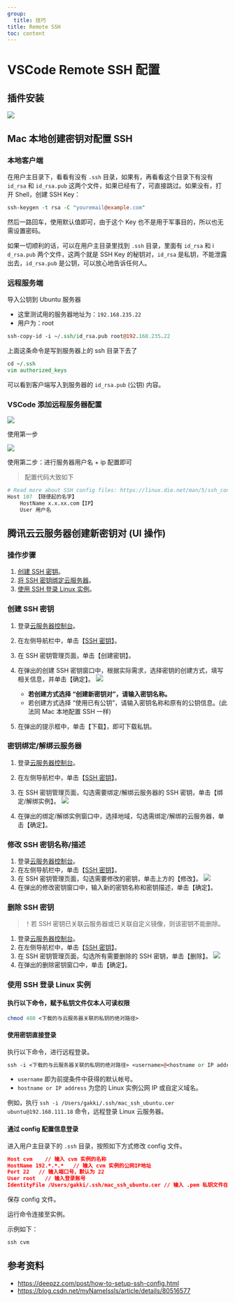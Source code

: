 ```yaml
---
group:
  title: 技巧
title: Remote SSH
toc: content
---
```


# VSCode Remote SSH 配置

## 插件安装

![](https://raw.githubusercontent.com/chuenwei0129/my-picgo-repo/master/terminal/v2-59303a4d9b36ff521a09bee473d95736_1440w.png)

## Mac 本地创建密钥对配置 SSH

### 本地客户端

在用户主目录下，看看有没有 `.ssh` 目录，如果有，再看看这个目录下有没有 `id_rsa` 和 `id_rsa.pub` 这两个文件，如果已经有了，可直接跳过。如果没有，打开 Shell，创建 SSH Key：

```perl
ssh-keygen -t rsa -C "youremail@example.com"
```

然后一路回车，使用默认值即可，由于这个 Key 也不是用于军事目的，所以也无需设置密码。

如果一切顺利的话，可以在用户主目录里找到 `.ssh` 目录，里面有 `id_rsa` 和 i `d_rsa.pub` 两个文件，这两个就是 SSH Key 的秘钥对，`id_rsa` 是私钥，不能泄露出去，`id_rsa.pub` 是公钥，可以放心地告诉任何人。

### 远程服务端

导入公钥到 Ubuntu 服务器

- 这里测试用的服务器地址为：`192.168.235.22`
- 用户为：root

```perl
ssh-copy-id -i ~/.ssh/id_rsa.pub root@192.168.235.22
```

上面这条命令是写到服务器上的 ssh 目录下去了

```perl
cd ~/.ssh
vim authorized_keys
```

可以看到客户端写入到服务器的 `id_rsa.pub` (公钥) 内容。

### VSCode 添加远程服务器配置

![](https://raw.githubusercontent.com/chuenwei0129/my-picgo-repo/master/terminal/SCR-20220401-ff.png)

使用第一步

![](https://raw.githubusercontent.com/chuenwei0129/my-picgo-repo/master/terminal/ssh-host.jpg)

使用第二步：进行服务器用户名 + ip 配置即可

> 配置代码大致如下

```perl
# Read more about SSH config files: https://linux.die.net/man/5/ssh_config
Host 107 【随便起的名字】
    HostName x.x.xx.com【IP】
    User 用户名
```

## 腾讯云云服务器创建新密钥对 (UI 操作)

### 操作步骤

1. [创建 SSH 密钥](#创建-ssh-密钥)。
2. [将 SSH 密钥绑定云服务器](#密钥绑定解绑云服务器)。
3. [使用 SSH 登录 Linux 实例](#使用-ssh-登录-linux-实例)。

### 创建 SSH 密钥

1. 登录[云服务器控制台](https://console.cloud.tencent.com/cvm/)。
2. 在左侧导航栏中，单击【[SSH 密钥](https://console.cloud.tencent.com/cvm/sshkey)】。
3. 在 SSH 密钥管理页面，单击【创建密钥】。
4. 在弹出的创建 SSH 密钥窗口中，根据实际需求，选择密钥的创建方式，填写相关信息，并单击【确定】。
    ![](https://raw.githubusercontent.com/chuenwei0129/my-picgo-repo/master/terminal/create_ssh.png)

    - **若创建方式选择 “创建新密钥对”，请输入密钥名称。**
    - 若创建方式选择 “使用已有公钥”，请输入密钥名称和原有的公钥信息。(此法同 Mac 本地配置 SSH 一样)
5. 在弹出的提示框中，单击【下载】，即可下载私钥。

### 密钥绑定/解绑云服务器

1. 登录[云服务器控制台](https://console.cloud.tencent.com/cvm/)。
2. 在左侧导航栏中，单击【[SSH 密钥](https://console.cloud.tencent.com/cvm/sshkey)】。
3. 在 SSH 密钥管理页面，勾选需要绑定/解绑云服务器的 SSH 密钥，单击【绑定/解绑实例】。
  ![](https://raw.githubusercontent.com/chuenwei0129/my-picgo-repo/master/terminal/bind_ssh.png)

4. 在弹出的绑定/解绑实例窗口中，选择地域，勾选需绑定/解绑的云服务器，单击【确定】。

### 修改 SSH 密钥名称/描述

1. 登录[云服务器控制台](https://console.cloud.tencent.com/cvm/)。
2. 在左侧导航栏中，单击【[SSH 密钥](https://console.cloud.tencent.com/cvm/sshkey)】。
3. 在 SSH 密钥管理页面，勾选需要修改的密钥，单击上方的【修改】。
  ![](https://raw.githubusercontent.com/chuenwei0129/my-picgo-repo/master/terminal/change_ssh.png)
4. 在弹出的修改密钥窗口中，输入新的密钥名称和密钥描述，单击【确定】。

### 删除 SSH 密钥

> ！若 SSH 密钥已关联云服务器或已关联自定义镜像，则该密钥不能删除。

1. 登录[云服务器控制台](https://console.cloud.tencent.com/cvm/)。
2. 在左侧导航栏中，单击【[SSH 密钥](https://console.cloud.tencent.com/cvm/sshkey)】。
3. 在 SSH 密钥管理页面，勾选所有需要删除的 SSH 密钥，单击【删除】。
  ![](https://raw.githubusercontent.com/chuenwei0129/my-picgo-repo/master/terminal/5459959b9bedaa6d0da7d74a0379203d.png)
4. 在弹出的删除密钥窗口中，单击【确定】。

### 使用 SSH 登录 Linux 实例

#### 执行以下命令，赋予私钥文件仅本人可读权限

```perl
chmod 400 <下载的与云服务器关联的私钥的绝对路径>
```

#### 使用密钥直接登录

执行以下命令，进行远程登录。

```perl
ssh -i <下载的与云服务器关联的私钥的绝对路径> <username>@<hostname or IP address>
```

- `username` 即为前提条件中获得的默认帐号。
- `hostname or IP address` 为您的 Linux 实例公网 IP 或自定义域名。

例如，执行 `ssh -i /Users/gakki/.ssh/mac_ssh_ubuntu.cer ubuntu@192.168.111.18` 命令，远程登录 Linux 云服务器。

#### 通过 config 配置信息登录

进入用户主目录下的 `.ssh` 目录，按照如下方式修改 config 文件。

```json
Host cvm    // 输入 cvm 实例的名称
HostName 192.*.*.*   // 输入 cvm 实例的公网IP地址
Port 22   // 输入端口号，默认为 22
User root   // 输入登录账号
IdentityFile /Users/gakki/.ssh/mac_ssh_ubuntu.cer // 输入 .pem 私钥文件在本机的地址
```

保存 config 文件。

运行命令连接至实例。

示例如下：

```perl
ssh cvm
```

## 参考资料

- <https://deepzz.com/post/how-to-setup-ssh-config.html>
- <https://blog.csdn.net/myNameIssls/article/details/80516577>
